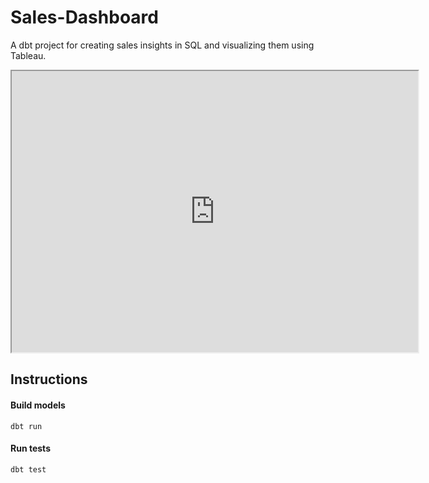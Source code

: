 # Sales-Dashboard

A dbt project for creating sales insights in SQL and visualizing them using Tableau.

<iframe src="https://public.tableau.com/views/SALESDASHBOARD_16710058332310/Dashboard?:language=en-US&:display_count=n&:origin=viz_share_link" width = '650' height = '450'></iframe>

## Instructions

#### Build models
```
dbt run
```

#### Run tests
```
dbt test
```
